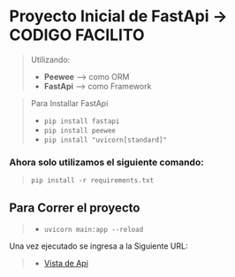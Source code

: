 # Proyecto Inicial de FastApi -> CODIGO FACILITO

> Utilizando:
> - **Peewee** --> como ORM
> - **FastApi** --> como Framework

> Para Installar FastApi 
> - `pip install fastapi` 
> - `pip install peewee`
> - `pip install "uvicorn[standard]"`

### Ahora solo utilizamos el siguiente comando:
> `pip install -r requirements.txt`

## Para Correr el proyecto
> - `uvicorn main:app --reload`

Una vez ejecutado se ingresa a la Siguiente URL:

> - [Vista de Api](http://127.0.0.1:8000/docs)